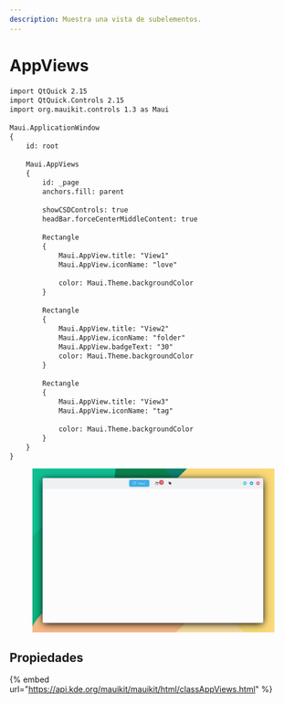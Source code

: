 ```yaml
---
description: Muestra una vista de subelementos.
---
```


# AppViews

```
import QtQuick 2.15
import QtQuick.Controls 2.15
import org.mauikit.controls 1.3 as Maui

Maui.ApplicationWindow
{
    id: root

    Maui.AppViews
    {
        id: _page
        anchors.fill: parent

        showCSDControls: true
        headBar.forceCenterMiddleContent: true

        Rectangle
        {
            Maui.AppView.title: "View1"
            Maui.AppView.iconName: "love"

            color: Maui.Theme.backgroundColor
        }

        Rectangle
        {
            Maui.AppView.title: "View2"
            Maui.AppView.iconName: "folder"
            Maui.AppView.badgeText: "30"
            color: Maui.Theme.backgroundColor
        }

        Rectangle
        {
            Maui.AppView.title: "View3"
            Maui.AppView.iconName: "tag"

            color: Maui.Theme.backgroundColor
        }
    }
}
```

<figure><img src="../../.gitbook/assets/Controls-AppViews.jpg" alt=""><figcaption></figcaption></figure>

## Propiedades

{% embed url="https://api.kde.org/mauikit/mauikit/html/classAppViews.html" %}
